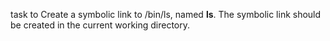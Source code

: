 task to Create a symbolic link to /bin/ls, named __ls__. The symbolic link should be created in the current working directory.
